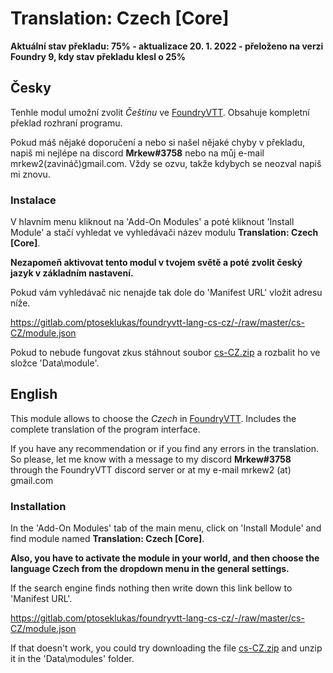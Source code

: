# Translation: Czech [Core]

**Aktuální stav překladu: 75% - aktualizace 20. 1. 2022 - přeloženo na verzi Foundry 9, kdy stav překladu klesl o 25%**


## Česky

Tenhle modul umožní zvolit *Češtinu* ve [FoundryVTT](http://foundryvtt.com/ "Foundry Virtual Tabletop").
Obsahuje kompletní překlad rozhraní programu. 

Pokud máš nějaké doporučení a nebo si našel nějaké chyby v překladu, napiš mi nejlépe na discord **Mrkew#3758** nebo na můj e-mail mrkew2(zavináč)gmail.com. Vždy se ozvu, takže kdybych se neozval napiš mi znovu. 

### Instalace

V hlavním menu kliknout na 'Add-On Modules' a poté kliknout 'Install Module' a stačí vyhledat ve vyhledávači název modulu **Translation: Czech [Core]**.

**Nezapomeň aktivovat tento modul v tvojem světě a poté zvolit český jazyk v základním nastavení.**


Pokud vám vyhledávač nic nenajde tak dole do 'Manifest URL' vložit adresu níže. 

https://gitlab.com/ptoseklukas/foundryvtt-lang-cs-cz/-/raw/master/cs-CZ/module.json

Pokud to nebude fungovat zkus stáhnout soubor [cs-CZ.zip](https://gitlab.com/ptoseklukas/foundryvtt-lang-cs-cz/-/jobs/artifacts/master/raw/cs-CZ.zip?job=build "cs-CZ.zip") a rozbalit ho ve složce 'Data\module'.


## English

This module allows to choose the *Czech* in [FoundryVTT](http://foundryvtt.com/ "Foundry Virtual Tabletop").
Includes the complete translation of the program interface.

If you have any recommendation or if you find any errors in the translation. So please, let me know with a message to my discord **Mrkew#3758** through the FoundryVTT discord server or at my e-mail mrkew2 (at) gmail.com

### Installation

In the 'Add-On Modules' tab of the main menu, click on 'Install Module' and find module named **Translation: Czech [Core]**. 

**Also, you have to activate the module in your world, and then choose the language Czech from the dropdown menu in the general settings.**


If the search engine finds nothing then write down this link bellow to 'Manifest URL'.

https://gitlab.com/ptoseklukas/foundryvtt-lang-cs-cz/-/raw/master/cs-CZ/module.json

If that doesn't work, you could try downloading the file [cs-CZ.zip](https://gitlab.com/ptoseklukas/foundryvtt-lang-cs-cz/-/jobs/artifacts/master/raw/cs-CZ.zip?job=build "cs-CZ.zip") and unzip it in the 'Data\modules' folder.

